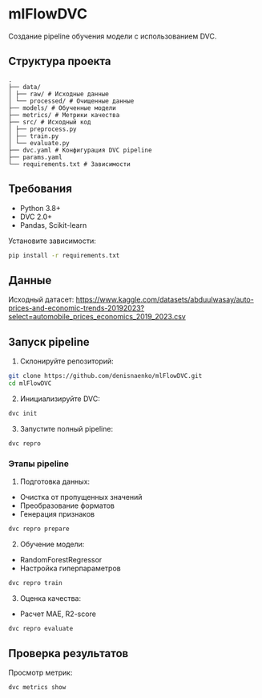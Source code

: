 # mlFlowDVC
Создание pipeline обучения модели с использованием DVC.

## Структура проекта
```
.
├── data/
│ ├── raw/ # Исходные данные
│ └── processed/ # Очищенные данные
├── models/ # Обученные модели
├── metrics/ # Метрики качества
├── src/ # Исходный код
│ ├── preprocess.py
│ ├── train.py
│ └── evaluate.py
├── dvc.yaml # Конфигурация DVC pipeline
├── params.yaml
└── requirements.txt # Зависимости
```

## Требования

- Python 3.8+
- DVC 2.0+
- Pandas, Scikit-learn

Установите зависимости:
```bash
pip install -r requirements.txt
```

## Данные

Исходный датасет: https://www.kaggle.com/datasets/abduulwasay/auto-prices-and-economic-trends-20192023?select=automobile_prices_economics_2019_2023.csv

## Запуск pipeline

1. Склонируйте репозиторий:
```bash
git clone https://github.com/denisnaenko/mlFlowDVC.git
cd mlFlowDVC
```

2. Инициализируйте DVC:
```bash
dvc init
```

3. Запустите полный pipeline:
```bash
dvc repro
```

### Этапы pipeline
1. Подготовка данных:
- Очистка от пропущенных значений
- Преобразование форматов
- Генерация признаков

```bash
dvc repro prepare
```

2. Обучение модели:
- RandomForestRegressor
- Настройка гиперпараметров
```bash
dvc repro train
```

3. Оценка качества:
- Расчет MAE, R2-score
```bash
dvc repro evaluate
```

## Проверка результатов
Просмотр метрик:
```bash
dvc metrics show
```


